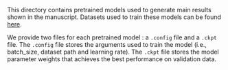 This directory contains pretrained models used to generate main results shown in the manuscript. Datasets used to train these models can be found [here](../data/datasets/README.md). 

We provide two files for each pretrained model : a `.config` file and a `.ckpt` file. The `.config` file stores the arguments used to train the model (i.e., batch_size, dataset path and learning rate). The `.ckpt` file stores the model parameter weights that achieves the best performance on validation data.